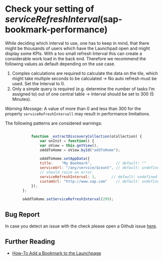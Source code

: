 # Check your setting of _serviceRefreshInterval_(sap-bookmark-performance)

While deciding which interval to use, one has to keep in mind, that there might be thousands of users which have the Launchpad open and might display some KPIs. With a too small refresh Interval this can create a considerable work load in the back end. Therefore we recommend the following values as default depending on the use case.

1. Complex calculations are required to calculate the data on the tile, which might take multiple seconds to be calculated -> No auto refresh must be used. Set the Interval to 0.
2. Only a simple query is required (e.g. determine the number of tasks I’m assigned to) out of one central table -> Interval should be set to 300 (5 Minutes).

_Warning Message_: A value of more than 0 and less than 300 for the property `serviceRefreshIntervall` may result in performance limitations.

The following patterns are considered warnings:

```js

            function _extractDiscoveryCollection(oCollection) {
                var onInit = function() {
                var oView = this.getView(),
                oAddToHome = oView.byId("addToHome");

                oAddToHome.setAppData({
                title:    "My Bookmark",           // default: ""
                serviceUrl: "/any/service/$count", // default: undefined, string or a JS function
                // should raise an error
                serviceRefreshInterval: 1,       // default: undefined
                customUrl: "http://www.sap.com"    // default: undefined, string or a JS function
            });
        };

        oAddToHome.setServiceRefreshInterval(299);
```

## Bug Report

In case you detect an issue with the check please open a Github issue [here](https://github.wdf.sap.corp/S4FIORI-CD/fiori.pipeline/issues).

## Further Reading

- [How-To Add a Bookmark to the Launchpage](https://wiki.wdf.sap.corp/wiki/display/unifiedshell/How-To+Add+a+Bookmark+to+the+Launchpage)
